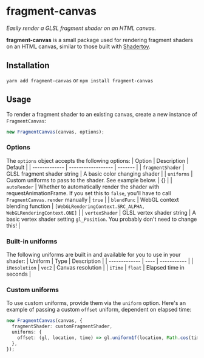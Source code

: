 # fragment-canvas

_Easily render a GLSL fragment shader on an HTML canvas._

**fragment-canvas** is a small package used for rendering fragment shaders on an HTML canvas, similar to those built with [Shadertoy](https://www.shadertoy.com/).

## Installation

`yarn add fragment-canvas` or `npm install fragment-canvas`

## Usage

To render a fragment shader to an existing canvas, create a new instance of `FragmentCanvas`:

```ts
new FragmentCanvas(canvas, options);
```

### Options

The `options` object accepts the following options:
| Option        | Description        | Default |
| ------------- | ------------------ | ------- |
| `fragmentShader` | GLSL fragment shader string | A basic color changing shader |
| `uniforms` | Custom uniforms to pass to the shader. See example below. | {} |
| `autoRender` | Whether to automatically render the shader with requestAnimationFrame. If you set this to `false`, you'll have to call `FragmentCanvas.render` manually | `true` |
| `blendFunc` | WebGL context blending function | `[WebGLRenderingContext.SRC_ALPHA, WebGLRenderingContext.ONE]` |
| `vertexShader` | GLSL vertex shader string | A basic vertex shader setting `gl_Position`. You probably don't need to change this! |

### Built-in uniforms
The following uniforms are built in and available for you to use in your shader:
| Uniform       | Type | Description |
| ------------- | ---- | ----------- |
| `iResolution` | `vec2` | Canvas resolution |
| `iTime` | `float` | Elapsed time in seconds |

### Custom uniforms

To use custom uniforms, provide them via the `uniform` option. Here's an example of passing a custom `offset` uniform, dependent on elapsed time:
```ts
new FragmentCanvas(canvas, {
  fragmentShader: customFragmentShader,
  uniforms: {
    offset: (gl, location, time) => gl.uniform1f(location, Math.cos(time) * 10),
  },
});
```
